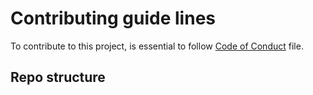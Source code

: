 # Contributing guide lines
To contribute to this project, is essential to follow [Code of Conduct](https://github.com/NicholasPilotto/cleanify/blob/develop/CODE_OF_CONDUCT.md) file.

## Repo structure